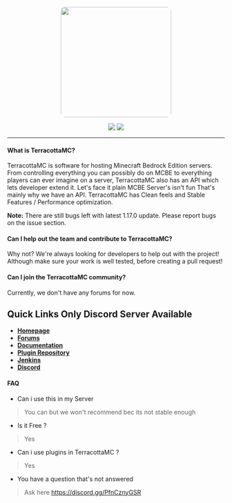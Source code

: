 <p align="center">
  <img width="256" style="border-radius:10px;" height="256" src="https://media.discordapp.net/attachments/871294402469978112/880118670590902302/Terracotta.png">


<div align="center">
    <a href="https://discord.gg/PfnCznyGSR"><img src="https://img.shields.io/discord/871293480343834625?style=flat-square"/></a>
    <a href="add website here if you made"><img src="https://img.shields.io/badge/website-online-orange?style=flat-square"/></a>
</div>
<hr/>

#### What is TerracottaMC?

TerracottaMC is software for hosting Minecraft Bedrock Edition servers. From controlling everything you can possibly do on MCBE to everything players can ever imagine on a server, TerracottaMC also has an API which lets developer extend it. Let's face it plain MCBE Server's isn't fun That's mainly why we have an API. TerracottaMC has Clean feels and Stable Features / Performance optimization.


**Note:** There are still bugs left with latest 1.17.0 update. Please report bugs on the issue section.

#### Can I help out the team and contribute to TerracottaMC?

Why not? We're always looking for developers to help out with the project! Although make sure your work is well tested, before creating a pull request!

#### Can I join the TerracottaMC community?

Currently, we don't have any forums for now.

## Quick Links Only Discord Server Available

* __[Homepage](N/A)__
* __[Forums](N/A)__
* __[Documentation](N/A)__
* __[Plugin Repository](N/A)__
* __[Jenkins](N/A)__
* __[Discord](https://discord.gg/PfnCznyGSR)__

#### FAQ


- Can i use this in my Server
> You can but we won't recommend bec its not stable enough

- Is it Free ?
> Yes

- Can i use plugins in TerracottaMC ?
> Yes

- You have a question that's not answered
> Ask here https://discord.gg/PfnCznyGSR
